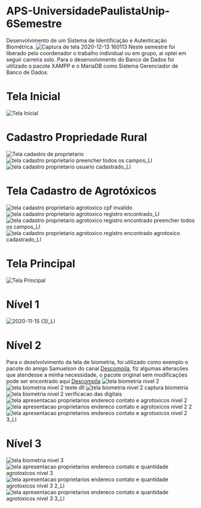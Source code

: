 # APS-UniversidadePaulistaUnip-6Semestre
Desenvolvimento de um Sistema de Identificação e Autenticação Biométrica.
![Captura de tela 2020-12-13 160113](https://user-images.githubusercontent.com/49602892/102021250-51e2c100-3d5d-11eb-90e8-9220afe0cbe9.png)
Neste semestre foi liberado pelo coordenador o trabalho individual ou em grupo, ai optei em seguir carreira solo.
Para o desenvolvimento do Banco de Dados foi utilizado o pacote XAMPP e o MariaDB como Sistema Gerenciador de Banco de Dados.

# Tela Inicial
![Tela Inicial](https://user-images.githubusercontent.com/49602892/100560993-4fc92e80-3296-11eb-9b77-a7160fa1e4e5.png)

# Cadastro Propriedade Rural
![Tela cadastro de proprietario](https://user-images.githubusercontent.com/49602892/100561414-9f5c2a00-3297-11eb-84e5-b4f78b10ca26.png)
![tela cadastro proprietario preencher todos os campos_LI](https://user-images.githubusercontent.com/49602892/100561692-4ccf3d80-3298-11eb-8f47-840f75df9e69.jpg)
![tela cadastro proprietario usuario cadastrado_LI](https://user-images.githubusercontent.com/49602892/100561727-67091b80-3298-11eb-8eee-38ac7b701df7.jpg)

# Tela Cadastro de Agrotóxicos
![tela cadastro proprietario agrotoxico cpf invalido](https://user-images.githubusercontent.com/49602892/100561850-bc452d00-3298-11eb-9d68-d4b7b12ae954.png)
![tela cadastro proprietario agrotoxico registro encontrado_LI](https://user-images.githubusercontent.com/49602892/100561954-ff070500-3298-11eb-9cf4-a563b5feba88.jpg)
![tela cadastro proprietario agrotoxico registro encontrado preencher todos os campos_LI](https://user-images.githubusercontent.com/49602892/100562043-370e4800-3299-11eb-80cc-a0be33bc48f7.jpg)
![tela cadastro proprietario agrotoxico registro encontrado agrotoxico cadastrado_LI](https://user-images.githubusercontent.com/49602892/100562124-79378980-3299-11eb-8cef-46a973b9898c.jpg)

# Tela Principal
![Tela Principal](https://user-images.githubusercontent.com/49602892/100562161-9704ee80-3299-11eb-9500-9a1321142081.png)

# Nível 1
![2020-11-15 (3)_LI](https://user-images.githubusercontent.com/49602892/100562252-dd5a4d80-3299-11eb-9839-b44f5a0352be.jpg)

# Nível 2
Para o deselvolvimento da tela de biometria, foi utilizado como exemplo o pacote do amigo Samuelson do canal [Descompila](https://www.youtube.com/watch?v=Ez0yo2qGNOI&list=WL&index=24&ab_channel=Descompila), fiz algumas alterações que atendesse a minha necessidade, o pacote original sem modificações pode ser encontrado aqui [Descompila](https://github.com/descompila/BiometriaJava)
![tela biometria nivel 2](https://user-images.githubusercontent.com/49602892/100562301-07137480-329a-11eb-81ee-ed76e7c87fb3.png)
![tela biometria nivel 2 teste dll](https://user-images.githubusercontent.com/49602892/100562344-2e6a4180-329a-11eb-8638-a6320eaf0f26.png)
![tela biometria nivel 2 captura biometria](https://user-images.githubusercontent.com/49602892/100562361-46da5c00-329a-11eb-9c43-91b9b187f4f6.png)
![tela biometria nivel 2 verificacao das digitais](https://user-images.githubusercontent.com/49602892/100562398-607ba380-329a-11eb-81dc-59142edf3a32.png)
![tela apresentacao proprietarios endereco contato e agrotoxicos nivel 2](https://user-images.githubusercontent.com/49602892/100562438-8739da00-329a-11eb-90c2-97946db78b43.png)
![tela apresentacao proprietarios endereco contato e agrotoxicos nivel 2 2](https://user-images.githubusercontent.com/49602892/100562489-aa648980-329a-11eb-9f5a-caee27322982.png)
![tela apresentacao proprietarios endereco contato e agrotoxicos nivel 2 3_LI](https://user-images.githubusercontent.com/49602892/100562618-f8798d00-329a-11eb-9961-fa364874a9a6.jpg)

# Nível 3
![tela biometria nivel 3](https://user-images.githubusercontent.com/49602892/100562651-1515c500-329b-11eb-9960-cb24521276cf.png)
![tela apresentacao proprietarios endereco contato e quantidade agrotoxicos nivel 3](https://user-images.githubusercontent.com/49602892/100562752-5b6b2400-329b-11eb-9bdb-d4fe540ab75d.png)
![tela apresentacao proprietarios endereco contato e quantidade agrotoxicos nivel 3 2_LI](https://user-images.githubusercontent.com/49602892/100562826-8786a500-329b-11eb-9ec0-810ac40be21e.jpg)
![tela apresentacao proprietarios endereco contato e quantidade agrotoxicos nivel 3 3_LI](https://user-images.githubusercontent.com/49602892/100562905-c61c5f80-329b-11eb-96d4-5e716169af06.jpg)
